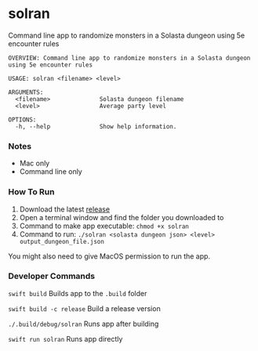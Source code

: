 # solran

Command line app to randomize monsters in a Solasta dungeon using 5e encounter rules

```
OVERVIEW: Command line app to randomize monsters in a Solasta dungeon using 5e encounter rules

USAGE: solran <filename> <level>

ARGUMENTS:
  <filename>              Solasta dungeon filename
  <level>                 Average party level

OPTIONS:
  -h, --help              Show help information.
```

### Notes

* Mac only
* Command line only

### How To Run

1. Download the latest [release](https://github.com/pj4533/solran/releases)
2. Open a terminal window and find the folder you downloaded to
3. Command to make app executable:  `chmod +x solran`
4. Command to run:  `./solran <solasta dungeon json> <level> output_dungeon_file.json`

You might also need to give MacOS permission to run the app.

### Developer Commands

`swift build` Builds app to the `.build` folder

`swift build -c release` Build a release version

`./.build/debug/solran` Runs app after building

`swift run solran` Runs app directly

